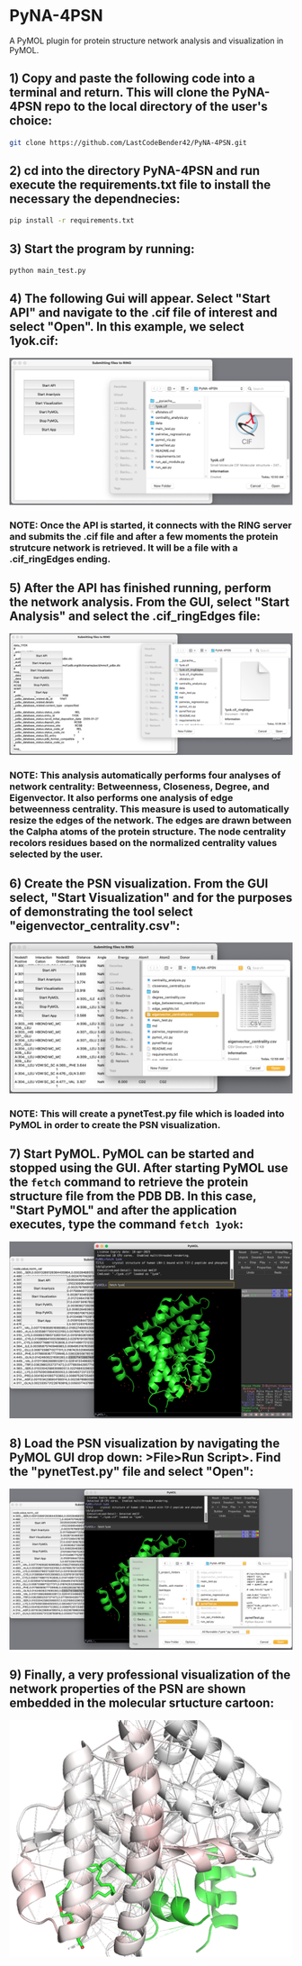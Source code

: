 # PyNA-4PSN
A PyMOL plugin for protein structure network analysis and visualization in PyMOL.

## 1) Copy and paste the following code into a terminal and return. This will clone the PyNA-4PSN repo to the local directory of the user's choice:

```bash
git clone https://github.com/LastCodeBender42/PyNA-4PSN.git
```

## 2) cd into the directory PyNA-4PSN and run execute the requirements.txt file to install the necessary the dependnecies:

```bash
pip install -r requirements.txt
```

## 3) Start the program by running:

```bash
python main_test.py
```

## 4) The following Gui will appear. Select "Start API" and navigate to the .cif file of interest and select "Open". In this example, we select 1yok.cif:

<img src="./data/startAPI.png" alt="Start API">

### NOTE: Once the API is started, it connects with the RING server and submits the .cif file and after a few moments the protein strutcure network is retrieved. It will be a file with a .cif_ringEdges ending.

## 5) After the API has finished running, perform the network analysis. From the GUI, select "Start Analysis" and select the .cif_ringEdges file:

<img src="./data/startAnalysis.png" alt="Start Analysis">

### NOTE: This analysis automatically performs four analyses of network centrality: Betweenness, Closeness, Degree, and Eigenvector. It also performs one analysis of edge betweenness centrality. This measure is used to automatically resize the edges of the network. The edges are drawn between the Calpha atoms of the protein structure. The node centrality recolors residues based on the normalized centrality values selected by the user.

## 6) Create the PSN visualization. From the GUI select, "Start Visualization" and for the purposes of demonstrating the tool select "eigenvector_centrality.csv":

<img src="./data/startViz.png" alt="Start Vizualization">

### NOTE: This will create a pynetTest.py file which is loaded into PyMOL in order to create the PSN visualization.

## 7) Start PyMOL. PyMOL can be started and stopped using the GUI. After starting PyMOL use the ```fetch``` command to retrieve the protein structure file from the PDB DB. In this case, "Start PyMOL" and after the application executes, type the command ```fetch 1yok```:

<img src="./data/startPyMOL.png" alt="Start PyMOL">

## 8) Load the PSN visualization by navigating the PyMOL GUI drop down: >File>Run Script>. Find the "pynetTest.py" file and select "Open":

<img src="./data/startVizPSN.png" alt="Start VizPSN">

## 9) Finally, a very professional visualization of the network properties of the PSN are shown embedded in the molecular srtucture cartoon:

<img src="./data/PyMOL.png" alt="PyMOL">
